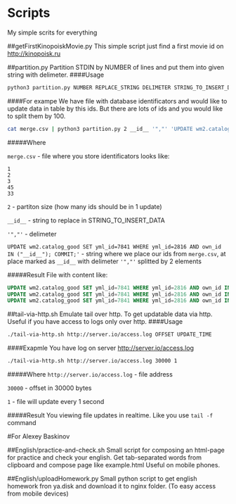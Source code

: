 # Scripts
My simple scrits for everything

##getFirstKinopoiskMovie.py
This simple script just find a first movie id on http://kinopoisk.ru

##partition.py
Partition STDIN by NUMBER of lines and put them into given string with delimeter.
####Usage
```bash
python3 partition.py NUMBER REPLACE_STRING DELIMETER STRING_TO_INSERT_DATA
```

####For exampe
We have file with database identificators and would like to update data in table by this ids. But there are lots of ids and you would like to split them by 100.

```bash
cat merge.csv | python3 partition.py 2 __id__ '","' 'UPDATE wm2.catalog_good SET yml_id=7841 WHERE yml_id=2816 AND own_id IN ("__id__"); COMMIT;' > wm2.catalog_good.sql
```
#####Where

`merge.csv` -  file where you store identificators looks like:
```
1
2
3
45
33
```

`2` - partiton size (how many ids should be in 1 update)

`__id__` - string to replace in STRING_TO_INSERT_DATA

`'","'` - delimeter

`UPDATE wm2.catalog_good SET yml_id=7841 WHERE yml_id=2816 AND own_id IN ("__id__"); COMMIT;'` - string where we place our ids from `merge.csv`, at place marked as `__id__` with delimeter `'","'` splitted by 2 elements

#####Result
File with content like:
```sql
UPDATE wm2.catalog_good SET yml_id=7841 WHERE yml_id=2816 AND own_id IN ("1", "2"); COMMIT;
UPDATE wm2.catalog_good SET yml_id=7841 WHERE yml_id=2816 AND own_id IN ("3", "45"); COMMIT;
UPDATE wm2.catalog_good SET yml_id=7841 WHERE yml_id=2816 AND own_id IN ("33"); COMMIT;
```

##tail-via-http.sh
Emulate tail over http. To get updatable data via http. Useful if you have access to logs only over http. 
####Usage
```bash
./tail-via-http.sh http://server.io/access.log OFFSET UPDATE_TIME
```
####Exapmle
You have log on server http://server.io/access.log
```bash
./tail-via-http.sh http://server.io/access.log 30000 1
```
#####Where
`http://server.io/access.log` - file address

`30000` - offset in 30000 bytes

`1` - file will update every 1 second

#####Result
You viewing file updates in realtime. Like you use `tail -f` command


#For Alexey Baskinov

##English/practice-and-check.sh
Small script for composing an html-page for practice and check your english.
Get tab-separated words from clipboard and compose page like example.html
Useful on mobile phones. 

##English/uploadHomework.py
Small python script to get english homework fron ya.disk and download it to nginx folder. (To easy access from mobile devices)


